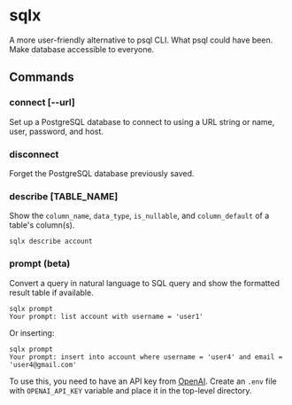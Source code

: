 # sqlx

A more user-friendly alternative to psql CLI. What psql could have been. Make database accessible to everyone.

## Commands

### connect [--url]

Set up a PostgreSQL database to connect to using a URL string or name, user, password, and host.

### disconnect

Forget the PostgreSQL database previously saved.

### describe [TABLE_NAME]

Show the `column_name`, `data_type`, `is_nullable`, and `column_default` of a table's column(s).

```shell
sqlx describe account
```

### prompt (beta)

Convert a query in natural language to SQL query and show the formatted result table if available.

```shell
sqlx prompt
Your prompt: list account with username = 'user1'
```

Or inserting:

```shell
sqlx prompt
Your prompt: insert into account where username = 'user4' and email = 'user4@gmail.com'
```

To use this, you need to have an API key from [OpenAI](openai.com). Create an `.env` file with `OPENAI_API_KEY` variable and place it in the top-level directory.
